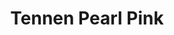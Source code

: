 --- 
title: "Tennen Pearl Pink"
publishdate: "2019-3-13T16:48:46+02:00"
src: "https://365manga.net/manga/tennen-pearl-pink"
image: "https://data.365manga.net/images/thumbnails/24694-tennen-pearl-pink.jpg"
description: "From Tokyopop: We follow the bumpy and funny romance between bubbly Tamako and the serious Kanji. With Kanji's father running an idol agency, and Tamako being the daughter of their top-selling idol, Shinju, things get complicated. Tamako must hide the fact she is Shinju's daughter to save public face, and at the same time, she is determined to be Kanji's ideal wife (as was promised when they were little kids).…"
---